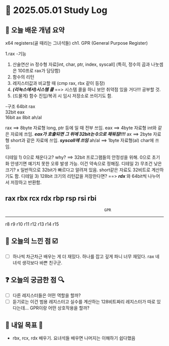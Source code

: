 # 📅 2025.05.01 Study Log

## 📌 오늘 배운 개념 요약


x64 registers(골 때리는 그녀석들)
ch1. GPR (General Purpose Register)

1.rax 
-기능
 1) 산술연산 in 정수형 자료[int, char, ptr, index, syscall] (특히, 정수의 곱과 나눗셈은 100프로 rax가 담당함)  
 2) 함수의 리턴
 3) 레지스터값과 비교할 때 (cmp rax, rbx 같이 등장)
 4) ***(리눅스에서)시스템 콜*** ==> 시스템 콜을 하니 보안 취약점 있을 거다!!! 공부할 것.
 5) (드물게) 함수 진입/복귀 시 임시 저장소로 쓰이기도 함.

-구조
 64bit rax    
 32bit eax      
 16bit ax
 8bit ah/al

 rax ==> 8byte 자료형 long, ptr 등에 일 때 전부 쓰임.
   eax ==> 4byte 자료형 int와 같은 자료에 쓰임. ***eax가 호출되면 그 위에 32bit는 0으로 채워짐!!!!*** 
      ax ==> 2byte 자료형 short과 같은 자료에 쓰임. ***syscall에 쓰임*** 
         ah/al ==> 1byte 자료형(al) char에 쓰임.


 디테일 1) 0으로 채운다고? why? ==> 32bit 프로그램들의 안정성을 위해. 0으로 초기화 안생기면 예기치 못한 오류 발생 가능. 이건 약속으로 정해짐.
 디테일 2) 무조건 낮은 크기? x 일반적으로 32bit가 빠르다고 알려져 있음. short같은 자료도 32비트로 계산하기도 함.
 디테일 3) 128bit 크기의 리턴값을 저장한다면? ==> ***rdx*** 와 64bit씩 나누어서 저장하고 반환함.
         

  









rax          rbx          rcx          rdx            rbp            rsp            rsi            rbi
------------------------------------------------------------------------------------------------------
                                                GPR
------------------------------------------------------------------------------------------------------
r8            r9          r10          r11            r12            r13            r14            r15







## 🧠 오늘의 느낀 점 ☑️

- [ ] 하나씩 차근차근 배우는 게 더 재밌다. 하나를 잡고 깊게 파니 너무 재밌다. rax 네 녀석 생각보다 바쁜 친구군.

## ❓ 오늘의 궁금한 점 🔍

- [ ] 다른 레지스터들은 어떤 역할을 할까?
- [ ] 듣기로는 이건 범용 레지스터고 실수를 계산하는 128비트짜리 레지스터가 따로 있다는데... GPR이랑 어떤 상호작용을 할까?

## 🔖 내일 목표 🎯

- rbx, rcx, rdx 배우기. 요녀석들 배우면 나머지는 이해하기 쉽다했음
